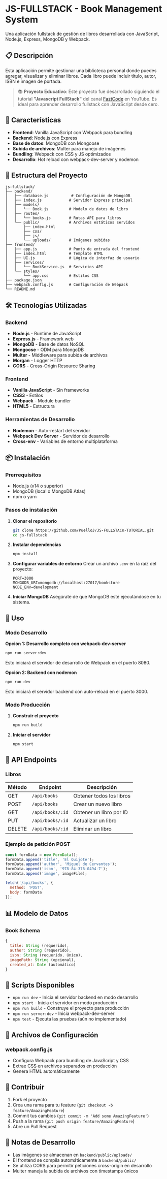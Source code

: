 # JS-FULLSTACK - Book Management System

Una aplicación fullstack de gestión de libros desarrollada con JavaScript, Node.js, Express, MongoDB y Webpack.

## 📋 Descripción

Esta aplicación permite gestionar una biblioteca personal donde puedes agregar, visualizar y eliminar libros. Cada libro puede incluir título, autor, ISBN e imagen de portada.

> 📚 **Proyecto Educativo**: Este proyecto fue desarrollado siguiendo el tutorial **"Javascript FullStack"** del canal [FaztCode](https://www.youtube.com/@FaztCode) en YouTube. Es ideal para aprender desarrollo fullstack con JavaScript desde cero.

## 🚀 Características

- **Frontend**: Vanilla JavaScript con Webpack para bundling
- **Backend**: Node.js con Express
- **Base de datos**: MongoDB con Mongoose
- **Subida de archivos**: Multer para manejo de imágenes
- **Bundling**: Webpack con CSS y JS optimizados
- **Desarrollo**: Hot reload con webpack-dev-server y nodemon

## 📁 Estructura del Proyecto

```
js-fullstack/
├── backend/
│   ├── database.js          # Configuración de MongoDB
│   ├── index.js            # Servidor Express principal
│   ├── models/
│   │   └── Book.js         # Modelo de datos de libro
│   ├── routes/
│   │   └── books.js        # Rutas API para libros
│   └── public/             # Archivos estáticos servidos
│       ├── index.html
│       ├── css/
│       ├── js/
│       └── uploads/        # Imágenes subidas
├── frontend/
│   ├── app.js              # Punto de entrada del frontend
│   ├── index.html          # Template HTML
│   ├── UI.js               # Lógica de interfaz de usuario
│   ├── services/
│   │   └── BookService.js  # Servicios API
│   └── styles/
│       └── app.css         # Estilos CSS
├── package.json
├── webpack.config.js       # Configuración de Webpack
└── README.md
```

## 🛠️ Tecnologías Utilizadas

### Backend
- **Node.js** - Runtime de JavaScript
- **Express.js** - Framework web
- **MongoDB** - Base de datos NoSQL
- **Mongoose** - ODM para MongoDB
- **Multer** - Middleware para subida de archivos
- **Morgan** - Logger HTTP
- **CORS** - Cross-Origin Resource Sharing

### Frontend
- **Vanilla JavaScript** - Sin frameworks
- **CSS3** - Estilos
- **Webpack** - Module bundler
- **HTML5** - Estructura

### Herramientas de Desarrollo
- **Nodemon** - Auto-restart del servidor
- **Webpack Dev Server** - Servidor de desarrollo
- **Cross-env** - Variables de entorno multiplataforma

## 📦 Instalación

### Prerrequisitos
- Node.js (v14 o superior)
- MongoDB (local o MongoDB Atlas)
- npm o yarn

### Pasos de instalación

1. **Clonar el repositorio**
   ```bash
   git clone https://github.com/PuelloJ/JS-FULLSTACK-TUTORIAL.git
   cd js-fullstack
   ```

2. **Instalar dependencias**
   ```bash
   npm install
   ```

3. **Configurar variables de entorno**
   Crear un archivo `.env` en la raíz del proyecto:
   ```env
   PORT=3000
   MONGODB_URI=mongodb://localhost:27017/bookstore
   NODE_ENV=development
   ```

4. **Iniciar MongoDB**
   Asegúrate de que MongoDB esté ejecutándose en tu sistema.

## 🚀 Uso

### Modo Desarrollo

**Opción 1: Desarrollo completo con webpack-dev-server**
```bash
npm run server:dev
```
Esto iniciará el servidor de desarrollo de Webpack en el puerto 8080.

**Opción 2: Backend con nodemon**
```bash
npm run dev
```
Esto iniciará el servidor backend con auto-reload en el puerto 3000.

### Modo Producción

1. **Construir el proyecto**
   ```bash
   npm run build
   ```

2. **Iniciar el servidor**
   ```bash
   npm start
   ```

## 📡 API Endpoints

### Libros

| Método | Endpoint | Descripción |
|--------|----------|-------------|
| GET    | `/api/books` | Obtener todos los libros |
| POST   | `/api/books` | Crear un nuevo libro |
| GET    | `/api/books/:id` | Obtener un libro por ID |
| PUT    | `/api/books/:id` | Actualizar un libro |
| DELETE | `/api/books/:id` | Eliminar un libro |

### Ejemplo de petición POST
```javascript
const formData = new FormData();
formData.append('title', 'El Quijote');
formData.append('author', 'Miguel de Cervantes');
formData.append('isbn', '978-84-376-0494-7');
formData.append('image', imageFile);

fetch('/api/books', {
  method: 'POST',
  body: formData
});
```

## 📊 Modelo de Datos

### Book Schema
```javascript
{
  title: String (requerido),
  author: String (requerido),
  isbn: String (requerido, único),
  imagePath: String (opcional),
  created_at: Date (automático)
}
```

## 🔧 Scripts Disponibles

- `npm run dev` - Inicia el servidor backend en modo desarrollo
- `npm start` - Inicia el servidor en modo producción
- `npm run build` - Construye el proyecto para producción
- `npm run server:dev` - Inicia webpack-dev-server
- `npm test` - Ejecuta las pruebas (aún no implementado)

## 📂 Archivos de Configuración

### webpack.config.js
- Configura Webpack para bundling de JavaScript y CSS
- Extrae CSS en archivos separados en producción
- Genera HTML automáticamente

## 🤝 Contribuir

1. Fork el proyecto
2. Crea una rama para tu feature (`git checkout -b feature/AmazingFeature`)
3. Commit tus cambios (`git commit -m 'Add some AmazingFeature'`)
4. Push a la rama (`git push origin feature/AmazingFeature`)
5. Abre un Pull Request

## 📝 Notas de Desarrollo

- Las imágenes se almacenan en `backend/public/uploads/`
- El frontend se compila automáticamente a `backend/public/`
- Se utiliza CORS para permitir peticiones cross-origin en desarrollo
- Multer maneja la subida de archivos con timestamps únicos
